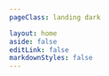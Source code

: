 ```yaml
---
pageClass: landing dark

layout: home
aside: false
editLink: false
markdownStyles: false
---
```


<script setup>
import MainPage from '/.vitepress/home/index.vue'
</script>

<MainPage  />
